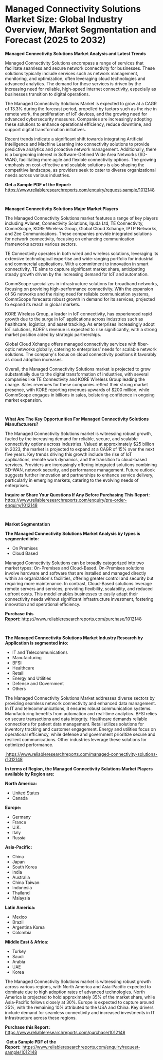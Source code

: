 <p><h1>Managed Connectivity Solutions Market Size: Global Industry Overview, Market Segmentation and Forecast (2025 to 2032)</h1></p><p><strong>Managed Connectivity Solutions Market Analysis and Latest Trends</strong></p>
<p><p>Managed Connectivity Solutions encompass a range of services that facilitate seamless and secure network connectivity for businesses. These solutions typically include services such as network management, monitoring, and optimization, often leveraging cloud technologies and advanced analytics. The demand for these services is driven by the increasing need for reliable, high-speed internet connectivity, especially as businesses transition to digital operations.</p><p>The Managed Connectivity Solutions Market is expected to grow at a CAGR of 13.3% during the forecast period, propelled by factors such as the rise in remote work, the proliferation of IoT devices, and the growing need for advanced cybersecurity measures. Companies are increasingly adopting these solutions to enhance operational efficiency, reduce downtime, and support digital transformation initiatives.</p><p>Recent trends indicate a significant shift towards integrating Artificial Intelligence and Machine Learning into connectivity solutions to provide predictive analytics and proactive network management. Additionally, there is a burgeoning interest in Software-Defined Wide Area Networks (SD-WAN), facilitating more agile and flexible connectivity options. The growing emphasis on cost-effective and scalable solutions is also shaping the competitive landscape, as providers seek to cater to diverse organizational needs across various industries.</p></p>
<p><strong>Get a Sample PDF of the Report:&nbsp;</strong> <a href="https://www.reliableresearchreports.com/enquiry/request-sample/1012148?utm_campaign=2778&utm_medium=2&utm_source=Github&utm_content=ia&utm_term=16042025&utm_id=managed-connectivity-solutions">https://www.reliableresearchreports.com/enquiry/request-sample/1012148</a></p>
<p>&nbsp;</p>
<p><strong>Managed Connectivity Solutions Major Market Players</strong></p>
<p><p>The Managed Connectivity Solutions market features a range of key players including Avianet, Connectivity Solutions, Iquda Ltd, TE Connectivity, CommScope, KORE Wireless Group, Global Cloud Xchange, IPTP Networks, and Zee Communications. These companies provide integrated solutions for network connectivity, focusing on enhancing communication frameworks across various sectors.</p><p>TE Connectivity operates in both wired and wireless solutions, leveraging its extensive technological expertise and wide-ranging portfolio for industrial and commercial applications. With a commitment to innovation in smart connectivity, TE aims to capture significant market share, anticipating steady growth driven by the increasing demand for IoT and automation.</p><p>CommScope specializes in infrastructure solutions for broadband networks, focusing on providing high-performance connectivity. With the expansion of 5G networks and the rising need for reliable communication systems, CommScope forecasts robust growth in demand for its services, projected to expand its reach in global markets.</p><p>KORE Wireless Group, a leader in IoT connectivity, has experienced rapid growth due to the surge in IoT applications across industries such as healthcare, logistics, and asset tracking. As enterprises increasingly adopt IoT solutions, KORE's revenue is expected to rise significantly, with a strong market position aided by strategic partnerships.</p><p>Global Cloud Xchange offers managed connectivity services with fiber-optic networks globally, catering to enterprises’ needs for scalable network solutions. The company's focus on cloud connectivity positions it favorably as cloud adoption increases.</p><p>Overall, the Managed Connectivity Solutions market is projected to grow substantially due to the digital transformation of industries, with several companies like TE Connectivity and KORE Wireless Group leading the charge. Sales revenues for these companies reflect their strong market presence, with KORE reporting revenues upwards of $200 million, while CommScope engages in billions in sales, bolstering confidence in ongoing market expansion.</p></p>
<p>&nbsp;</p>
<p><strong>What Are The Key Opportunities For Managed Connectivity Solutions Manufacturers?</strong></p>
<p><p>The Managed Connectivity Solutions market is witnessing robust growth, fueled by the increasing demand for reliable, secure, and scalable connectivity options across industries. Valued at approximately $25 billion in 2023, the market is projected to expand at a CAGR of 15% over the next five years. Key trends driving this growth include the rise of IoT applications, remote work dynamics, and the transition to cloud-based services. Providers are increasingly offering integrated solutions combining SD-WAN, network security, and performance management. Future outlook suggests further innovation and partnerships to enhance service delivery, particularly in emerging markets, catering to the evolving needs of enterprises.</p></p>
<p><strong>Inquire or Share Your Questions If Any Before Purchasing This Report:</strong> <a href="https://www.reliableresearchreports.com/enquiry/pre-order-enquiry/1012148?utm_campaign=2778&utm_medium=2&utm_source=Github&utm_content=ia&utm_term=16042025&utm_id=managed-connectivity-solutions">https://www.reliableresearchreports.com/enquiry/pre-order-enquiry/1012148</a></p>
<p>&nbsp;</p>
<p><strong>Market Segmentation</strong></p>
<p><strong>The Managed Connectivity Solutions Market Analysis by types is segmented into:</strong></p>
<p><ul><li>On Premises</li><li>Cloud Based</li></ul></p>
<p><p>Managed Connectivity Solutions can be broadly categorized into two market types: On-Premises and Cloud-Based. On-Premises solutions involve hardware and software that are installed and managed directly within an organization's facilities, offering greater control and security but requiring more maintenance. In contrast, Cloud-Based solutions leverage remote servers and services, providing flexibility, scalability, and reduced upfront costs. This model enables businesses to easily adapt their connectivity needs without significant infrastructure investment, fostering innovation and operational efficiency.</p></p>
<p><strong>Purchase this Report:&nbsp;</strong><a href="https://www.reliableresearchreports.com/purchase/1012148?utm_campaign=2778&utm_medium=2&utm_source=Github&utm_content=ia&utm_term=16042025&utm_id=managed-connectivity-solutions">https://www.reliableresearchreports.com/purchase/1012148</a></p>
<p>&nbsp;</p>
<p><strong>The Managed Connectivity Solutions Market Industry Research by Application is segmented into:</strong></p>
<p><ul><li>IT and Telecommunications</li><li>Manufacturing</li><li>BFSI</li><li>Healthcare</li><li>Retail</li><li>Energy and Utilities</li><li>Defense and Government</li><li>Others</li></ul></p>
<p><p>The Managed Connectivity Solutions Market addresses diverse sectors by providing seamless network connectivity and enhanced data management. In IT and telecommunications, it ensures robust communication systems. Manufacturing benefits from automation and real-time analytics. BFSI relies on secure transactions and data integrity. Healthcare demands reliable connections for patient data management. Retail utilizes solutions for inventory tracking and customer engagement. Energy and utilities focus on operational efficiency, while defense and government prioritize secure and resilient communications. Other industries leverage these solutions for optimized performance.</p></p>
<p><a href="https://www.reliableresearchreports.com/managed-connectivity-solutions-r1012148?utm_campaign=2778&utm_medium=2&utm_source=Github&utm_content=ia&utm_term=16042025&utm_id=managed-connectivity-solutions">&nbsp;https://www.reliableresearchreports.com/managed-connectivity-solutions-r1012148</a></p>
<p><strong>In terms of Region, the Managed Connectivity Solutions Market Players available by Region are:</strong></p>
<p>
    <p> <strong> North America: </strong>
        <ul>
            <li>United States</li>
            <li>Canada</li>
        </ul>
        </p> 
    <p> <strong> Europe: </strong>
        <ul>
            <li>Germany</li>
            <li>France</li>
            <li>U.K.</li>
            <li>Italy</li>
            <li>Russia</li>
        </ul>
        </p> 
    <p> <strong> Asia-Pacific: </strong>
        <ul>
            <li>China</li>
            <li>Japan</li>
            <li>South Korea</li>
            <li>India</li>
            <li>Australia</li>
            <li>China Taiwan</li>
            <li>Indonesia</li>
            <li>Thailand</li>
            <li>Malaysia</li>
        </ul>
        </p> 
    <p> <strong> Latin America: </strong>
        <ul>
            <li>Mexico</li>
            <li>Brazil</li>
            <li>Argentina Korea</li>
            <li>Colombia</li>
        </ul>
        </p> 
    <p> <strong> Middle East & Africa: </strong>
        <ul>
            <li>Turkey</li>
            <li>Saudi</li>
            <li>Arabia</li>
            <li>UAE</li>
            <li>Korea</li>
        </ul>
    </p>
    </p>
<p><p>The Managed Connectivity Solutions market is witnessing robust growth across various regions, with North America and Asia-Pacific expected to dominate due to high adoption rates of advanced technologies. North America is projected to hold approximately 35% of the market share, while Asia-Pacific follows closely at 30%. Europe is expected to capture around 25%, with the remaining 10% attributed to the USA and China. Key drivers include demand for seamless connectivity and increased investments in IT infrastructure across these regions.</p></p>
<p><strong>Purchase this Report: </strong><a href="https://www.reliableresearchreports.com/purchase/1012148?utm_campaign=2778&utm_medium=2&utm_source=Github&utm_content=ia&utm_term=16042025&utm_id=managed-connectivity-solutions">https://www.reliableresearchreports.com/purchase/1012148</a></p>
<p>&nbsp;<strong>Get a Sample PDF of the Report:&nbsp;&nbsp;</strong><a href="https://www.reliableresearchreports.com/enquiry/request-sample/1012148?utm_campaign=2778&utm_medium=2&utm_source=Github&utm_content=ia&utm_term=16042025&utm_id=managed-connectivity-solutions">https://www.reliableresearchreports.com/enquiry/request-sample/1012148</a></p>
<p><strong></strong></p>
<p><p></p><p></p><p></p></p>
